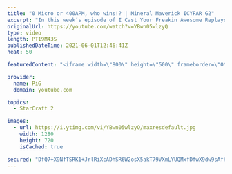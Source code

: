 ```yaml
---
title: "0 Micro or 400APM, who wins!? | Mineral Maverick ICYFAR G2"
excerpt: "In this week’s episode of I Cast Your Freakin Awesome Replays (ICYFAR) players sent in their replays where they “only mined from one gas”.  CURRENT ICYFAR CHALLANGE: Fanatical Fanboy - Type \"I'm a Boxer fan\" in chat at the start of the game and then use your strategy inspired by that player. You can"
originalUrl: https://youtube.com/watch?v=YBwn05wlzyQ
type: video
length: PT19M43S
publishedDateTime: 2021-06-01T12:46:41Z
heat: 50

featuredContent: "<iframe width=\"800\" height=\"500\" frameborder=\"0\" src=\"https://www.youtube.com/embed/YBwn05wlzyQ\" allow=\"accelerometer; autoplay; encrypted-media; gyroscope; picture-in-picture\" allowfullscreen></iframe>"

provider:
  name: PiG
  domain: youtube.com

topics:
  - StarCraft 2

images:
  - url: https://i.ytimg.com/vi/YBwn05wlzyQ/maxresdefault.jpg
    width: 1280
    height: 720
    isCached: true

secured: "DfQ7+X9NfTSRK1+JrlRiXcADhSR6W2osX5akT79VXmLYUQMxfDfwX9dw9sAfhSPJnJCmU3Z+iD0yDGnKKkW3Ooeh5w9nBVg7lxJM+AKKlQXJfPX3tvPiESDJNmR6TC684Hnwyy3qzdZgAk6QBwhUx/j8Othaf8SSAtIYXgevFRFxE+F6KCUhsNcBFOOsTVC8j63bbXwh8furpR4IXd0Xh/e2I7t/lfzye23swMHIezIj984LIR+26RJ1Iv+Gx9DDWtiJozSqw2jAAm1KXAXkbwHelFvAFvbDty95zbnCwFuJYMF8pXua+q7cS1lkaerZlelOWICKm2VrIv4HL7WSQ5a1odgkiXIJ8a3hsF+S61loVdK2uJma3Bsidp/2BN5pmkHgt7D1GX2LFlqqhcPM5QGp1EkPkg++ez4QJfMvGSU=;H+zvlvcCOjd+Pxb1j5+kmw=="
---
```


